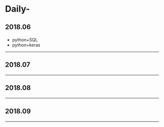 # Daily-

## 2018.06 <P>

* python+SQL<br>
* python+keras

------------------
## 2018.07 <P>
  
------------------
## 2018.08 <P>
  
------------------
## 2018.09 <P>
  
------------------
